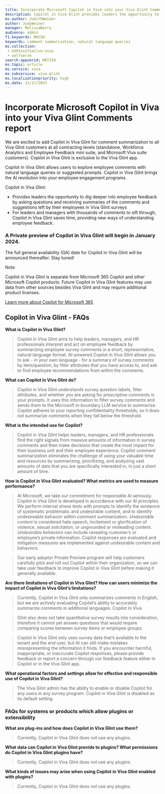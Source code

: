 ```yaml
---
title: Incorporate Microsoft Copilot in Viva into your Viva Glint Comments report 
description: Copilot in Viva Glint provides leaders the opportunity to dig deeper into employee feedback by asking questions and receiving summaries of the comments and suggestions left by their employees in Viva Glint surveys.
ms.author: JudithWeiner
author: JudyWeiner
manager: MelissaBarry
audience: admin
f1.keywords: NOCSH
keywords: comment summarization, natural language queries
ms.collection: 
 - m365initiative-viva
 - selfserve
search-appverid: MET150
ms.topic: article
ms.service: viva
ms.subservice: viva-glint
ms.localizationpriority: high
ms.date: 11/17/2023
---
```


# Incorporate Microsoft Copilot in Viva into your Viva Glint Comments report 

We are excited to add Copilot in Viva Glint for comment summarization to all Viva Glint customers at all contracting levels (standalone, Workforce Analytics and Employee Feedback mini suite, and Microsoft Viva suite customers). Copilot in Viva Glint is exclusive to the Viva Glint app.  

Copilot in Viva Glint allows users to explore employee comments with natural language queries or suggested prompts. Copilot in Viva Glint brings the AI revolution into your employee engagement programs. 

Copilot in Viva Glint:
- Provides leaders the opportunity to dig deeper into employee feedback by asking questions and receiving summaries of the comments and suggestions left by their employees in Viva Glint surveys
- For leaders and managers with thousands of comments to sift through, Copilot in Viva Glint saves time, providing new ways of understanding employee feedback. 

### A Private preview of Copilot in Viva Glint will begin in January 2024.

The full general availability (GA) date for Copilot in Viva Glint will be announced thereafter. Stay tuned!  

> [!Note]
> Copilot in Viva Glint is separate from Microsoft 365 Copilot and other Microsoft Copilot products. Future Copilot in Viva Glint features may use data from other sources besides Viva Glint and may require additional product licenses.

[Learn more about Copilot for Microsoft 365](https://adoption.microsoft.com/en-us/copilot/)

## Copilot in Viva Glint - FAQs

**What is Copilot in Viva Glint?**
>Copilot in Viva Glint aims to help leaders, managers, and HR professionals interpret and act on employee feedback by summarizing employee survey comments in a short, representative, natural language format. AI-powered Copilot in Viva Glint allows you to ask - in your own language - for a summary of survey comments by item/question, by filter attributes that you have access to, and ask to find employee recommendations from within the comments.

**What can Copilot in Viva Glint do?**

> Copilot in Viva Glint understands survey question labels, filter attributes, and whether you are asking for prescriptive comments in your prompts. It uses this information to filter survey comments and sends them to the Microsoft in-boundary LLM service to summarize. Copilot adheres to your reporting confidentiality thresholds, so it does not summarize comments when they fall below the threshold. 

**What is the intended use for Copilot?**

> Copilot in Viva Glint helps leaders, managers, and HR professionals find the right signals from massive amounts of information in survey comments and then make decisions that create the most impact for their business unit and their employee experience. Copilot comment summarization eliminates the challenge of using your valuable time and resources by summarizing, prioritizing, and analyzing vast amounts of data that you are specifically interested in, in just a short amount of time.

**How is Copilot in Viva Glint evaluated? What metrics are used to measure performance?**

> At Microsoft, we take our commitment for responsible AI seriously. Copilot in Viva Glint is developed in accordance with our AI principles. We perform internal stress tests with prompts to identify the existence of systematic problematic and undesirable content, and to identify undesireable behavior within comment summarization. *Undesirable content* is considered hate speech, incitement or glorification of violence, sexual solicitation, or ungrounded or misleading content. *Undesirable behaviors* can include revealing customer’s or employee’s private information. Copilot responses are evaluated and mitigation measures are implemented against undesirable content and behaviors. 

> Our early adoptor Private Preview program will help customers carefully pilot and roll out Copilot within their organization, so we can take user feedback to improve Copilot in Viva Glint before making it generally available.

**Are there limitations of Copilot in Viva Glint? How can users minimize the impact of Copilot in Viva Glint’s limitations?**

> Currently, Copilot in Viva Glint only summarizes comments in English, but we are actively evaluating Copilot’s ability to accurately summarize comments in additional languages. Copilot in Viva

> Glint also does not take quantitative survey results into consideration, therefore it cannot yet answer questions that would require comparing scores between survey items or employee groups. 

> Copilot in Viva Glint only uses survey data that’s available to the tenant and the end user, but AI can still make mistakes misrepresenting the information it finds. If you encournter harmful, inappropriate, or inaccurate Copilot responses, please provide feedback or report a concern through our feedback feature either in Copilot or in the Viva Glint app. 

**What operational factors and settings allow for effective and responsible use of Copilot in Viva Glint?**

> The Viva Glint admin has the ability to enable or disable Copilot for any users in any survey program. Copilot in Viva Glint is disabled as its default setting. 


### FAQs for systems or products which allow plugins or extensibility 

**What are plug-ins and how does Copilot in Viva Glint use them?**  

> Currently, Copilot in Viva Glint does not use any plugins.

**What data can Copilot in Viva Glint provide to plugins? What permissions do Copilot in Viva Glint plugins have?** 

> Currently, Copilot in Viva Glint does not use any plugins.

**What kinds of issues may arise when using Copilot in Viva Glint enabled with plugins?**  

> Currently, Copilot in Viva Glint does not use any plugins.


